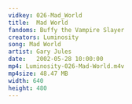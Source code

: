 ```yaml
---
vidkey: 026-Mad_World
title:  Mad World
fandoms: Buffy the Vampire Slayer
creators: Luminosity
song: Mad World
artist: Gary Jules
date:   2002-05-28 10:00:00
mp4: Luminosity-026-Mad-World.m4v
mp4size: 48.47 MB
width: 640
height: 480
---
```



  